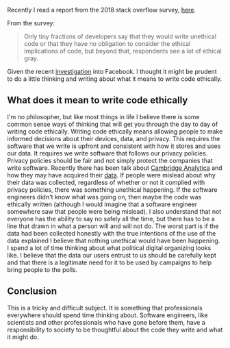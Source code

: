 Recently I read a report from the 2018 stack overflow survey, [here](https://insights.stackoverflow.com/survey/2018/?utm_source=Iterable&utm_medium=email&utm_campaign=dev-survey-2018-promotion).

From the survey:

>Only tiny fractions of developers say that they would write unethical code or that they have no obligation to consider the ethical implications of code, but beyond that, respondents see a lot of ethical gray.

Given the recent [investigation](http://money.cnn.com/2018/03/26/technology/facebook-ftc-investigation/index.html) into Facebook.
I thought it might be prudent to do a little thinking and writing about what it means to write code ethically.

## What does it mean to write code ethically
I'm no philosopher, but like most things in life I believe there is some common sense ways of thinking that will get you through the day to day of writing code ethically.
Writing code ethically means allowing people to make informed decisions about their devices, data, and privacy.
This requires the software that we write is upfront and consistent with how it stores and uses our data.
It requires we write software that follows our privacy policies.
Privacy policies should be fair and not simply protect the companies that write software.
Recently there has been talk about [Cambridge Analytica](https://en.wikipedia.org/wiki/Cambridge_Analytica) and how they may have acquired their [data](https://www.nytimes.com/2018/03/19/technology/facebook-cambridge-analytica-explained.html).
If people were mislead about why their data was collected, regardless of whether or not it complied with privacy policies, there was something unethical happening.
If the software engineers didn't know what was going on, then maybe the code was ethically written (although I would imagine that a software engineer somewhere saw that people were being mislead).
I also understand that not everyone has the ability to say no safely all the time, but there has to be a line that drawn in what a person will and will not do.
The worst part is if the data had been collected honestly with the true intentions of the use of the data explained I believe that nothing unethical would have been happening.
I spend a lot of time thinking about what political digital organizing looks like.
I believe that the data our users entrust to us should be carefully kept and that there is a legitimate need for it to be used by campaigns to help bring people to the polls.

## Conclusion
This is a tricky and difficult subject.
It is something that professionals everywhere should spend time thinking about.
Software engineers, like scientists and other professionals who have gone before them, have a responsibility to society to be thoughtful about the code they write and what it might do.
